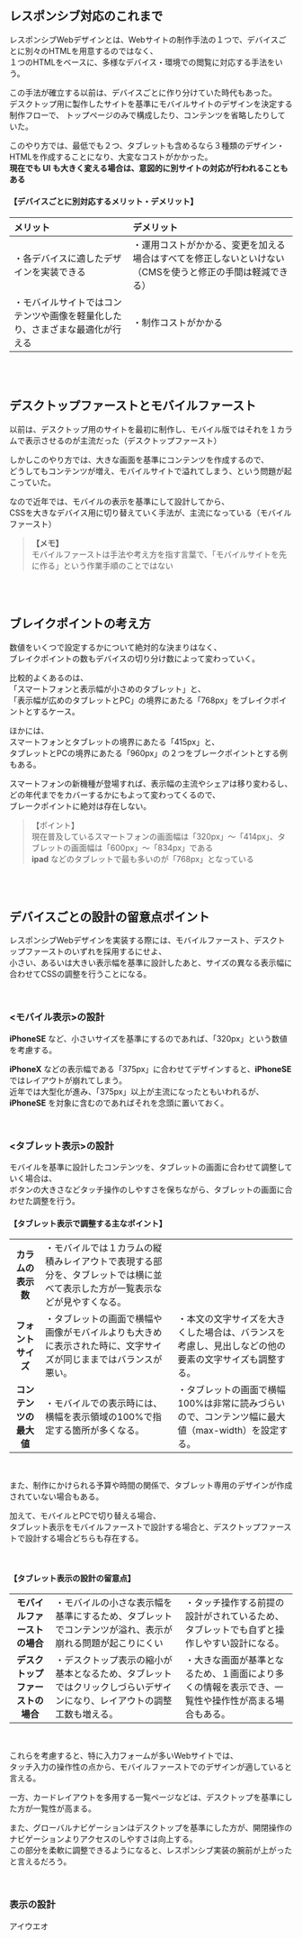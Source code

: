

## レスポンシブ対応のこれまで 
レスポンシブWebデザインとは、Webサイトの制作手法の１つで、デバイスごとに別々のHTMLを用意するのではなく、  
１つのHTMLをベースに、多様なデバイス・環境での閲覧に対応する手法をいう。  

この手法が確立する以前は、デバイスごとに作り分けていた時代もあった。  
デスクトップ用に製作したサイトを基準にモバイルサイトのデザインを決定する制作フローで、  トップページのみで構成したり、コンテンツを省略したりしていた。  

このやり方では、最低でも２つ、タブレットも含めるなら３種類のデザイン・HTMLを作成することになり、大変なコストがかかった。  
**現在でも UI も大きく変える場合は、意図的に別サイトの対応が行われることもある**  

#### 【デバイスごとに別対応するメリット・デメリット】
|メリット|デメリット|
|:-|:-|
|・各デバイスに適したデザインを実装できる|・運用コストがかかる、変更を加える場合はすべてを修正しないといけない　（CMSを使うと修正の手間は軽減できる）|
|・モバイルサイトではコンテンツや画像を軽量化したり、さまざまな最適化が行える|・制作コストがかかる|

<br><br>

## デスクトップファーストとモバイルファースト 
以前は、デスクトップ用のサイトを最初に制作し、モバイル版ではそれを１カラムで表示させるのが主流だった（デスクトップファースト）  

しかしこのやり方では、大きな画面を基準にコンテンツを作成するので、  
どうしてもコンテンツが増え、モバイルサイトで溢れてしまう、という問題が起こっていた。  

なので近年では、モバイルの表示を基準にして設計してから、  
CSSを大きなデバイス用に切り替えていく手法が、主流になっている（モバイルファースト）  

>  **【メモ】**  
> モバイルファーストは手法や考え方を指す言葉で、「モバイルサイトを先に作る」という作業手順のことではない  

<br><br>

## ブレイクポイントの考え方 
数値をいくつで設定するかについて絶対的な決まりはなく、  
ブレイクポイントの数もデバイスの切り分け数によって変わっていく。  

比較的よくあるのは、  
「スマートフォンと表示幅が小さめのタブレット」と、  
「表示幅が広めのタブレットとPC」の境界にあたる「768px」をブレイクポイントとするケース。  

ほかには、  
スマートフォンとタブレットの境界にあたる「415px」と、  
タブレットとPCの境界にあたる「960px」の２つをブレークポイントとする例もある。  

スマートフォンの新機種が登場すれば、表示幅の主流やシェアは移り変わるし、どの年代までをカバーするかにもよって変わってくるので、  
ブレークポイントに絶対は存在しない。
>  【ポイント】  
> 現在普及しているスマートフォンの画面幅は「320px」〜「414px」、タブレットの画面幅は「600px」〜「834px」である  
> **ipad** などのタブレットで最も多いのが「768px」となっている

<br><br>

## デバイスごとの設計の留意点ポイント 
レスポンシブWebデザインを実装する際には、モバイルファースト、デスクトップファーストのいずれを採用するにせよ、  
小さい、あるいは大きい表示幅を基準に設計したあと、サイズの異なる表示幅に合わせてCSSの調整を行うことになる。  

<br>

### <モバイル表示>の設計 
 **iPhoneSE** など、小さいサイズを基準にするのであれば、「320px」という数値を考慮する。  
 
 **iPhoneX** などの表示幅である「375px」に合わせてデザインすると、**iPhoneSE** ではレイアウトが崩れてしまう。  
近年では大型化が進み、「375px」以上が主流になったともいわれるが、**iPhoneSE** を対象に含むのであればそれを念頭に置いておく。  

<br>

### <タブレット表示>の設計 
モバイルを基準に設計したコンテンツを、タブレットの画面に合わせて調整していく場合は、  
ボタンの大きさなどタッチ操作のしやすさを保ちながら、タブレットの画面に合わせた調整を行う。  

#### 【タブレット表示で調整する主なポイント】
||||
|:-:|:-|:-|
|**カラムの表示数**|・モバイルでは１カラムの縦積みレイアウトで表現する部分を、タブレットでは横に並べて表示した方が一覧表示などが見やすくなる。||
|**フォントサイズ**|・タブレットの画面で横幅や画像がモバイルよりも大きめに表示された時に、文字サイズが同じままではバランスが悪い。|・本文の文字サイズを大きくした場合は、バランスを考慮し、見出しなどの他の要素の文字サイズも調整する。|
|**コンテンツの最大値**|・モバイルでの表示時には、横幅を表示領域の100%で指定する箇所が多くなる。|・タブレットの画面で横幅100%は非常に読みづらいので、コンテンツ幅に最大値（max-width）を設定する。|

<br>

また、制作にかけられる予算や時間の関係で、タブレット専用のデザインが作成されていない場合もある。  

加えて、モバイルとPCで切り替える場合、  
タブレット表示をモバイルファーストで設計する場合と、デスクトップファーストで設計する場合どちらも存在する。  

<br>

#### 【タブレット表示の設計の留意点】
||||
|:-:|:-|:-|
|**モバイルファーストの場合**|・モバイルの小さな表示幅を基準にするため、タブレットでコンテンツが溢れ、表示が崩れる問題が起こりにくい|・タッチ操作する前提の設計がされているため、タブレットでも自ずと操作しやすい設計になる。|
|**デスクトップファーストの場合**|・デスクトップ表示の縮小が基本となるため、タブレットではクリックしづらいデザインになり、レイアウトの調整工数も増える。|・大きな画面が基準となるため、１画面により多くの情報を表示でき、一覧性や操作性が高まる場合もある。|

<br>

これらを考慮すると、特に入力フォームが多いWebサイトでは、  
タッチ入力の操作性の点から、モバイルファーストでのデザインが適していると言える。  

一方、カードレイアウトを多用する一覧ページなどは、デスクトップを基準にした方が一覧性が高まる。  

また、グローバルナビゲーションはデスクトップを基準にした方が、開閉操作のナビゲーションよりアクセスのしやすさは向上する。  
この部分を柔軟に調整できるようになると、レスポンシブ実装の腕前が上がったと言えるだろう。  

<br>

### <PC>表示の設計
 アイウエオ

